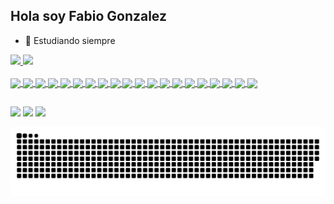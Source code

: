 ## Hola soy Fabio Gonzalez

- 🌱 Estudiando siempre 
<div>
  <a href="https://beacos.ai/g0nzano">
    <img height="180em" src="https://github-readme-stats.vercel.app/api?username=g0nzano&show_icons=true&theme=dark&include_all_commits=true&count_private=true"/>
    <img height="180em" src="https://github-readme-stats.vercel.app/api/top-langs/?username=g0nzano&layout=compact&langs_count=16&theme=dark"/>
  </div>
  <div style="display: inlcine_block"><br>
   <img align="center"src="https://icongr.am/devicon/android-original.svg?size=34&color=currentColor"/>
   <img align="center"src="https://icongr.am/devicon/angularjs-original.svg?size=34&color=currentColor"/>
    <img align="center" src="https://icongr.am/devicon/html5-original.svg?size=34&color=currentColor"/>
    <img align="center" src="https://icongr.am/devicon/css3-original.svg?size=34&color=currentColor"/>
    <img align="center" src="https://icongr.am/devicon/ionic-original.svg?size=34&color=currentColor"/>
    <img align="center"src="https://icongr.am/devicon/java-original.svg?size=34&color=currentColor"/>
    <img align="center" src="https://icongr.am/devicon/javascript-original.svg?size=34&color=currentColor"/>
    <img align="center" src="https://icongr.am/devicon/mysql-original-wordmark.svg?size=34&color=currentColor"/>
    <img align="center"  src="https://icongr.am/devicon/npm-original-wordmark.svg?size=34&color=currentColor"/>
    <img align="center" src="https://icongr.am/devicon/postgresql-original.svg?size=34&color=currentColor"/>
    <img align="center" src="https://icongr.am/devicon/php-original.svg?size=54&color=currentColor"/>
    <img align="center" src="https://icongr.am/devicon/nodejs-original-wordmark.svg?size=54&color=currentColor"/>
    <img align="center" src="https://icongr.am/devicon/react-original.svg?size=34&color=currentColor"/>
    <img align="center"  src="https://icongr.am/devicon/typescript-original.svg?size=34&color=currentColor"/>
    <img align="center"  src="https://icongr.am/devicon/python-original.svg?size=38&color=currentColor"/>
    <img align="center"  src="https://icongr.am/devicon/illustrator-plain.svg?size=38&color=f50000"/>
    <img align="center"  src="https://icongr.am/devicon/laravel-plain.svg?size=38&color=3dd8ff"/>
    <img align="center" src="https://icongr.am/devicon/linux-original.svg?size=35&color=currentColor"/>
     <img align="center" src="https://icongr.am/simple/firebase.svg?size=39&color=ffdd00&colored=false"/>
    <img align="center" src="https://icongr.am/simple/arduino.svg?size=38&color=00e0a1&colored=false"/>
  </div>
  
  ##
  
  <div>
    <a href="https://www.linkedin.com/in/fabio-gonzalez-3952681ba/" target="_blank"><img src="https://img.shields.io/badge/LinkedIn-0077B5?style=for-the-badge&logo=linkedin&logoColor=white" target="_blank"></a>
    <a href="https://t.me/FabioCBJR013" target="_blank"><img src="https://img.shields.io/badge/Telegram-2CA5E0?style=for-the-badge&logo=telegram&logoColor=white" target="_blank"></a>
    <a href="https://paginaweb-five.vercel.app/" target="_blank"><img src="https://img.shields.io/badge/RSS-FFA500?style=for-the-badge&logo=rss&logoColor=white" target="_blank"></a>
    
   ![Snake animation](https://github.com/g0nzano/g0nzano/blob/output/github-contribution-grid-snake.svg)
    
  </div>
